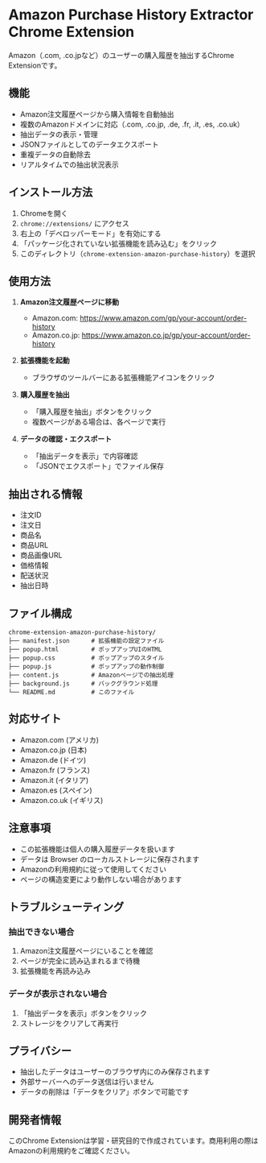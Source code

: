 # Amazon Purchase History Extractor Chrome Extension

Amazon（.com, .co.jpなど）のユーザーの購入履歴を抽出するChrome Extensionです。

## 機能

- Amazon注文履歴ページから購入情報を自動抽出
- 複数のAmazonドメインに対応（.com, .co.jp, .de, .fr, .it, .es, .co.uk）
- 抽出データの表示・管理
- JSONファイルとしてのデータエクスポート
- 重複データの自動除去
- リアルタイムでの抽出状況表示

## インストール方法

1. Chromeを開く
2. `chrome://extensions/` にアクセス
3. 右上の「デベロッパーモード」を有効にする
4. 「パッケージ化されていない拡張機能を読み込む」をクリック
5. このディレクトリ（`chrome-extension-amazon-purchase-history`）を選択

## 使用方法

1. **Amazon注文履歴ページに移動**
   - Amazon.com: https://www.amazon.com/gp/your-account/order-history
   - Amazon.co.jp: https://www.amazon.co.jp/gp/your-account/order-history

2. **拡張機能を起動**
   - ブラウザのツールバーにある拡張機能アイコンをクリック

3. **購入履歴を抽出**
   - 「購入履歴を抽出」ボタンをクリック
   - 複数ページがある場合は、各ページで実行

4. **データの確認・エクスポート**
   - 「抽出データを表示」で内容確認
   - 「JSONでエクスポート」でファイル保存

## 抽出される情報

- 注文ID
- 注文日
- 商品名
- 商品URL
- 商品画像URL
- 価格情報
- 配送状況
- 抽出日時

## ファイル構成

```
chrome-extension-amazon-purchase-history/
├── manifest.json      # 拡張機能の設定ファイル
├── popup.html         # ポップアップUIのHTML
├── popup.css          # ポップアップのスタイル
├── popup.js           # ポップアップの動作制御
├── content.js         # Amazonページでの抽出処理
├── background.js      # バックグラウンド処理
└── README.md          # このファイル
```

## 対応サイト

- Amazon.com (アメリカ)
- Amazon.co.jp (日本)
- Amazon.de (ドイツ)
- Amazon.fr (フランス)
- Amazon.it (イタリア)
- Amazon.es (スペイン)
- Amazon.co.uk (イギリス)

## 注意事項

- この拡張機能は個人の購入履歴データを扱います
- データは Browser のローカルストレージに保存されます
- Amazonの利用規約に従って使用してください
- ページの構造変更により動作しない場合があります

## トラブルシューティング

### 抽出できない場合
1. Amazon注文履歴ページにいることを確認
2. ページが完全に読み込まれるまで待機
3. 拡張機能を再読み込み

### データが表示されない場合
1. 「抽出データを表示」ボタンをクリック
2. ストレージをクリアして再実行

## プライバシー

- 抽出したデータはユーザーのブラウザ内にのみ保存されます
- 外部サーバーへのデータ送信は行いません
- データの削除は「データをクリア」ボタンで可能です

## 開発者情報

このChrome Extensionは学習・研究目的で作成されています。商用利用の際はAmazonの利用規約をご確認ください。